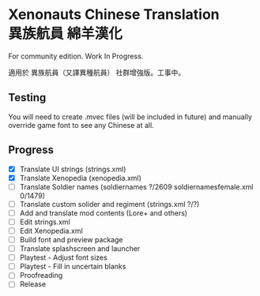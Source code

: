 # Xenonauts Chinese Translation <br> 異族航員 綿羊漢化 #

For community edition. Work In Progress.

適用於 異族航員（又譯異種航員） 社群增強版。工事中。

## Testing ##

You will need to create .mvec files (will be included in future)
and manually override game font to see any Chinese at all.

## Progress ##

* [x] Translate UI strings (strings.xml)
* [x] Translate Xenopedia (xenopedia.xml)
* [ ] Translate Soldier names (soldiernames ?/2609 soldiernamesfemale.xml 0/1479)
* [ ] Translate custom solider and regiment (strings.xml ?/?)
* [ ] Add and translate mod contents (Lore+ and others)
* [ ] Edit strings.xml
* [ ] Edit Xenopedia.xml
* [ ] Build font and preview package
* [ ] Translate splashscreen and launcher
* [ ] Playtest - Adjust font sizes
* [ ] Playtest - Fill in uncertain blanks
* [ ] Proofreading
* [ ] Release